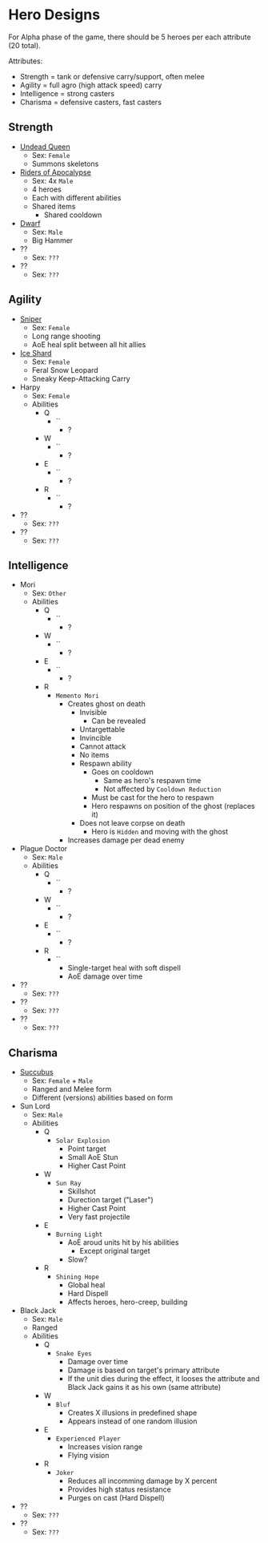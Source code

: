 # Hero Designs

For Alpha phase of the game, there should be 5 heroes per each attribute (20 total).

Attributes:
- Strength = tank or defensive carry/support, often melee
- Agility = full agro (high attack speed) carry
- Intelligence = strong casters
- Charisma = defensive casters, fast casters

## Strength
- [Undead Queen](Undead_Queen.md)
  - Sex: `Female`
  - Summons skeletons
- [Riders of Apocalypse](Riders_of_Apocalypse.md)
  - Sex: 4x `Male`
  - 4 heroes
  - Each with different abilities
  - Shared items
    - Shared cooldown
- [Dwarf](Dwarf.md)
  - Sex: `Male`
  - Big Hammer
- ??
  - Sex: `???`
- ??
  - Sex: `???`

## Agility
- [Sniper](Sniper.md)
  - Sex: `Female`
  - Long range shooting
  - AoE heal split between all hit allies
- [Ice Shard](Ice_Shard.md)
  - Sex: `Female`
  - Feral Snow Leopard
  - Sneaky Keep-Attacking Carry
- Harpy
  - Sex: `Female`
  - Abilities
    - Q
      - ``
        - ?
    - W
      - ``
        - ?
    - E
      - ``
        - ?
    - R
      - ``
        - ?
- ??
  - Sex: `???`
- ??
  - Sex: `???`

## Intelligence
- Mori
  - Sex: `Other`
  - Abilities
    - Q
      - ``
        - ?
    - W
      - ``
        - ?
    - E
      - ``
        - ?
    - R
      - `Memento Mori`
        - Creates ghost on death
          - Invisible
            - Can be revealed
          - Untargettable
          - Invincible
          - Cannot attack
          - No items
          - Respawn ability
            - Goes on cooldown
              - Same as hero's respawn time
              - Not affected by `Cooldown Reduction`
            - Must be cast for the hero to respawn
            - Hero respawns on position of the ghost (replaces it)
          - Does not leave corpse on death
            - Hero is `Hidden` and moving with the ghost
        - Increases damage per dead enemy
- Plague Doctor
  - Sex: `Male`
  - Abilities
    - Q
      - ``
        - ?
    - W
      - ``
        - ?
    - E
      - ``
        - ?
    - R
      - ``
        - Single-target heal with soft dispell
        - AoE damage over time
- ??
  - Sex: `???`
- ??
  - Sex: `???`
- ??
  - Sex: `???`

## Charisma
- [Succubus](Succubus.md)
  - Sex: `Female` + `Male`
  - Ranged and Melee form
  - Different (versions) abilities based on form
- Sun Lord
  - Sex: `Male`
  - Abilities
    - Q
      - `Solar Explosion`
        - Point target
        - Small AoE Stun
        - Higher Cast Point
    - W
      - `Sun Ray`
        - Skillshot
        - Durection target ("Laser")
        - Higher Cast Point
        - Very fast projectile
    - E
      - `Burning Light`
        - AoE aroud units hit by his abilities
          - Except original target
        - Slow?
    - R
      - `Shining Hope`
        - Global heal
        - Hard Dispell
        - Affects heroes, hero-creep, building
- Black Jack
  - Sex: `Male`
  - Ranged
  - Abilities
    - Q
      - `Snake Eyes`
        - Damage over time
        - Damage is based on target's primary attribute
        - If the unit dies during the effect, it looses the attribute and Black Jack gains it as his own (same attribute)
    - W
      - `Bluf`
        - Creates X illusions in predefined shape
        - Appears instead of one random illusion
    - E
      - `Experienced Player`
        - Increases vision range
        - Flying vision
    - R
      - `Joker`
        - Reduces all incomming damage by X percent
        - Provides high status resistance
        - Purges on cast (Hard Dispell)
- ??
  - Sex: `???`
- ??
  - Sex: `???`
